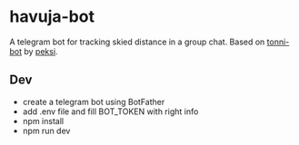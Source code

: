# havuja-bot

A telegram bot for tracking skied distance in a group chat. Based on [tonni-bot](https://github.com/peksi/tonni-bot) by [peksi](https://github.com/peksi).

## Dev

-   create a telegram bot using BotFather
-   add .env file and fill BOT_TOKEN with right info
-   npm install
-   npm run dev
